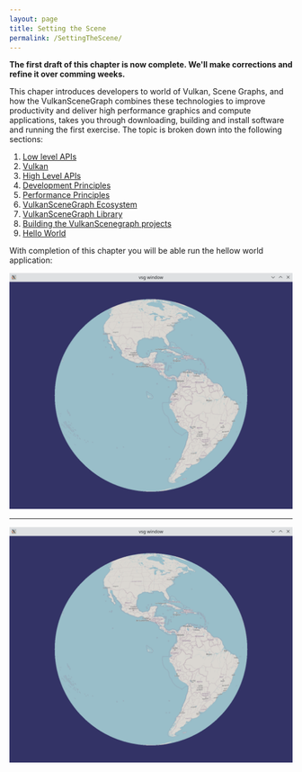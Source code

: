 ```yaml
---
layout: page
title: Setting the Scene
permalink: /SettingTheScene/
---
```


**The first draft of this chapter is now complete.  We'll make corrections and refine it over comming weeks.**

This chaper introduces developers to world of Vulkan, Scene Graphs, and how the VulkanSceneGraph combines these technologies to improve productivity and deliver high performance graphics and compute applications, takes you through downloading, building and install software and running the first exercise. The topic is broken down into the following sections:

1. [Low level APIs](LowLevelAPIs.md)
1. [Vulkan](Vulkan.md)
1. [High Level APIs](HighLevelAPIs.md)
1. [Development Principles](DevelopmentPrinciples.md)
1. [Performance Principles](PerformancePrinciples.md)
1. [VulkanSceneGraph Ecosystem](Ecosystem.md)
1. [VulkanSceneGraph Library](VulkanSceneGraphLibrary.md)
1. [Building the VulkanScenegraph projects](BuildingVulkanSceneGraph.md)
1. [Hello World](HelloWorld.md)

With completion of this chapter you will be able run the hellow world application:

![](../images/hello_world.png)

---

![Hello World](images/hello_world.png)

<!--
With the final section of this chapter you will be able to run the hello world exercise:

![Hello World]({https://www.youtube.com/watch?v=O0ONM_FcFPo})

---

Another attempt

![Hello World2](https://www.youtube.com/watch?v=O0ONM_FcFPo)

---

<iframe width="420" height="315" src="https://www.youtube.com/watch?v=O0ONM_FcFPo" frameborder="0" allowfullscreen="allowfullscreen"> </iframe>

-->
